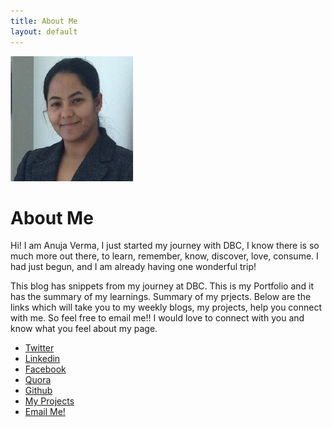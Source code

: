 ```yaml
---
title: About Me
layout: default
---
```

[<img src="imgs/anuja.jpg">](imgs/anuja.jpg)
# About Me

Hi! I am Anuja Verma, I just started my journey with DBC, I know there is so much more out there, to learn, remember, know, discover, love, consume. I had just begun, and I am already having one wonderful trip!

This blog has snippets from my journey at DBC. This is my Portfolio and it has the summary of my learnings. Summary of my prjects. Below are the links which will take you to my weekly blogs, my projects, help you connect with me. So feel free to email me!! I would love to connect with you and know what you feel about my page.

- [Twitter](https://twitter.com/anujaverma)
- [Linkedin](https://www.linkedin.com/profile/view?id=24394655)
- [Facebook](https://www.facebook.com/anujaverma11)
- [Quora](https://www.quora.com/Anuja-Verma-3)
- [Github](https://github.com/anujaverma11)
- [My Projects](Projects/index.html)
- [Email Me!](mailto:anuja.verma@gmail.com)
